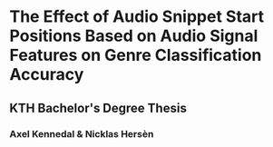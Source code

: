 # The Effect of Audio Snippet Start Positions Based on Audio Signal Features on Genre Classification Accuracy
## KTH Bachelor's Degree Thesis
### Axel Kennedal & Nicklas Hersèn
